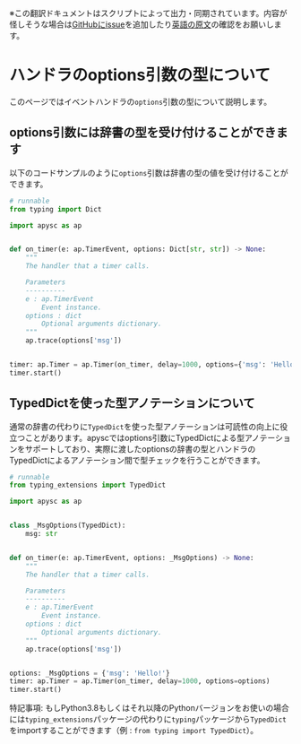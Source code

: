 <span class="inconspicuous-txt">※この翻訳ドキュメントはスクリプトによって出力・同期されています。内容が怪しそうな場合は<a href="https://github.com/simon-ritchie/apysc/issues" target="_blank">GitHubにissue</a>を追加したり[英語の原文](../en/about_handler_options_type.html)の確認をお願いします。</span>

# ハンドラのoptions引数の型について

このページではイベントハンドラの`options`引数の型について説明します。

## options引数には辞書の型を受け付けることができます

以下のコードサンプルのように`options`引数は辞書の型の値を受け付けることができます。

```py
# runnable
from typing import Dict

import apysc as ap


def on_timer(e: ap.TimerEvent, options: Dict[str, str]) -> None:
    """
    The handler that a timer calls.

    Parameters
    ----------
    e : ap.TimerEvent
        Event instance.
    options : dict
        Optional arguments dictionary.
    """
    ap.trace(options['msg'])


timer: ap.Timer = ap.Timer(on_timer, delay=1000, options={'msg': 'Hello!'})
timer.start()
```

## TypedDictを使った型アノテーションについて

通常の辞書の代わりに`TypedDict`を使った型アノテーションは可読性の向上に役立つことがあります。apyscではoptions引数にTypedDictによる型アノテーションをサポートしており、実際に渡したoptionsの辞書の型とハンドラのTypedDictによるアノテーション間で型チェックを行うことができます。

```py
# runnable
from typing_extensions import TypedDict

import apysc as ap


class _MsgOptions(TypedDict):
    msg: str


def on_timer(e: ap.TimerEvent, options: _MsgOptions) -> None:
    """
    The handler that a timer calls.

    Parameters
    ----------
    e : ap.TimerEvent
        Event instance.
    options : dict
        Optional arguments dictionary.
    """
    ap.trace(options['msg'])


options: _MsgOptions = {'msg': 'Hello!'}
timer: ap.Timer = ap.Timer(on_timer, delay=1000, options=options)
timer.start()
```

特記事項: もしPython3.8もしくはそれ以降のPythonバージョンをお使いの場合には`typing_extensions`パッケージの代わりに`typing`パッケージから`TypedDict`をimportすることができます（例 : `from typing import TypedDict`）。